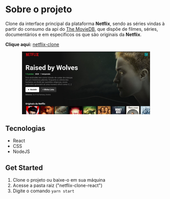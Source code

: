 # Sobre o projeto
Clone da interface principal da plataforma **Netflix**, sendo as séries vindas à partir do consumo da api do [The MovieDB](https://www.themoviedb.org/), que dispôe  de filmes, séries, documentários e em especificos os que são originais da **Netflix**.

**Clique aqui:** [netflix-clone](https://netflix-clone-lac.vercel.app/)
<div align="center">
  <img  src=src/assets/img/index..jpeg width="400px">
</div>

## Tecnologias
 - React
 - CSS
 - NodeJS
 
## Get Started
1. Clone o projeto ou baixe-o em sua máquina
2. Acesse a pasta raiz ("netflix-clone-react")
3. Digite o comando ```yarn start ```
